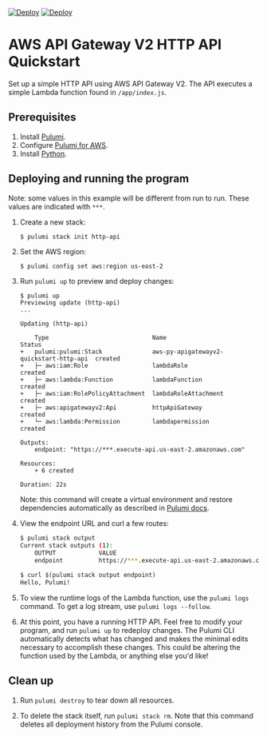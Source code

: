 [![Deploy](../../../.buttons/deploy-with-pulumi-dark.svg)](https://app.pulumi.com/new?template=https://github.com/pulumi/examples/blob/master/aws-py-apigatewayv2-http-api-quickcreate/README.md#gh-light-mode-only)
[![Deploy](../../../.buttons/deploy-with-pulumi-light.svg)](https://app.pulumi.com/new?template=https://github.com/pulumi/examples/blob/master/aws-py-apigatewayv2-http-api-quickcreate/README.md#gh-dark-mode-only)

# AWS API Gateway V2 HTTP API Quickstart

Set up a simple HTTP API using AWS API Gateway V2. The API executes a simple Lambda function
found in `/app/index.js`.

## Prerequisites
1.  Install [Pulumi](https://www.pulumi.com/docs/get-started/install/).
2.  Configure [Pulumi for AWS](https://www.pulumi.com/docs/intro/cloud-providers/aws/setup/).
3.  Install [Python](https://www.pulumi.com/docs/intro/languages/python).

## Deploying and running the program

Note: some values in this example will be different from run to run.  These values are indicated
with `***`.

1.  Create a new stack:

    ```bash
    $ pulumi stack init http-api
    ```

1.  Set the AWS region:

    ```
    $ pulumi config set aws:region us-east-2
    ```

1.  Run `pulumi up` to preview and deploy changes:

    ```
    $ pulumi up
    Previewing update (http-api)
    ...

    Updating (http-api)

        Type                             Name                                     Status
    +   pulumi:pulumi:Stack              aws-py-apigatewayv2-quickstart-http-api  created
    +   ├─ aws:iam:Role                  lambdaRole                               created
    +   ├─ aws:lambda:Function           lambdaFunction                           created
    +   ├─ aws:iam:RolePolicyAttachment  lambdaRoleAttachment                     created
    +   ├─ aws:apigatewayv2:Api          httpApiGateway                           created
    +   └─ aws:lambda:Permission         lambdapermission                         created

    Outputs:
        endpoint: "https://***.execute-api.us-east-2.amazonaws.com"

    Resources:
        + 6 created

    Duration: 22s
    ```
    Note: this command will create a virtual environment and restore dependencies automatically as
    described in [Pulumi docs](https://www.pulumi.com/docs/intro/languages/python/#virtual-environments).

1.  View the endpoint URL and curl a few routes:

    ```bash
    $ pulumi stack output
    Current stack outputs (1):
        OUTPUT            VALUE
        endpoint          https://***.execute-api.us-east-2.amazonaws.com

    $ curl $(pulumi stack output endpoint)
    Hello, Pulumi!
    ```

1.  To view the runtime logs of the Lambda function, use the `pulumi logs` command. To get a log stream, use `pulumi logs --follow`.

1.  At this point, you have a running HTTP API. Feel free to modify your program, and run `pulumi up`
to redeploy changes. The Pulumi CLI automatically detects what has changed and makes the minimal
edits necessary to accomplish these changes. This could be altering the function used by the Lambda,
or anything else you'd like!

## Clean up

1.  Run `pulumi destroy` to tear down all resources.

1.  To delete the stack itself, run `pulumi stack rm`. Note that this command deletes all deployment history from the Pulumi console.
